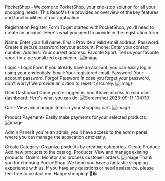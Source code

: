 PocketShop -
Welcome to PocketShop, your one-stop solution for all your shopping needs. This ReadMe file provides an overview of the key features and functionalities of our application.

Registration
Register Form
To get started with PocketShop, you'll need to create an account. Here's what you need to provide in the registration form:

Name: Enter your full name.
Email: Provide a valid email address.
Password: Create a secure password for your account.
Phone: Enter your contact number.
Address: Your current address.
Favorite Sport: Tell us your favorite sport for a personalized experience.
![image](https://github.com/alok2006030/Pocket-Shop/assets/87601169/6ae5d509-d86b-4d96-a0a8-8c2793253c61)



Login -
Login Form
If you already have an account, you can easily log in using your credentials:
Email: Your registered email.
Password: Your account password.
Forgot Password
In case you forget your password, don't worry! We provide an option to reset it securely.
![image](https://github.com/alok2006030/Pocket-Shop/assets/87601169/e30377ca-6679-4544-aa34-aa256d992d29)




User Dashboard
Once you're logged in, you'll have access to your user dashboard. Here's what you can do:
![Screenshot 2023-09-13 104710](https://github.com/alok2006030/Pocket-Shop/assets/87601169/20d5867b-0b6c-4217-8c15-c4686c90529c)


Cart- View and manage items in your shopping cart.
![image](https://github.com/alok2006030/Pocket-Shop/assets/87601169/f941e9cd-7a34-4e33-a106-11a14937e2fc)



Product Payement- Easily make payments for your selected products.
![image](https://github.com/alok2006030/Pocket-Shop/assets/87601169/198226b1-f6c6-415f-9dcd-bc14e29b608c)



Admin Panel
If you're an admin, you'll have access to the admin panel, where you can manage the application efficiently.

Create Category: Organize products by creating categories.
Create Product: Add new products to the catalog.
Products: View and manage existing products.
Orders: Monitor and process customer orders.
![image](https://github.com/alok2006030/Pocket-Shop/assets/87601169/cf21fca3-81a9-4a8d-8562-e121e72c2135)
Thank you for choosing PocketShop! We hope you have a fantastic shopping experience with us. If you have any questions or need assistance, please feel free to contact me. Happy shopping! 🛒🛍️

